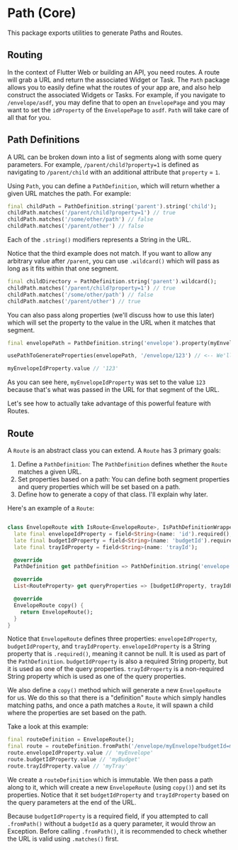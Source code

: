 # Path (Core)

This package exports utilities to generate Paths and Routes.

## Routing

In the context of Flutter Web or building an API, you need routes. A route will grab a URL and return the associated Widget or Task. The `Path` package allows you to easily define what the routes of your app are, and also help construct the associated Widgets or Tasks. For example, if you navigate to `/envelope/asdf`, you may define that to open an `EnvelopePage` and you may want to set the `idProperty` of the `EnvelopePage` to `asdf`. `Path` will take care of all that for you.

## Path Definitions

A URL can be broken down into a list of segments along with some query parameters. For example, `/parent/child?property=1` is defined as navigating to `/parent/child` with an additional attribute that `property` = `1`.

Using `Path`, you can define a `PathDefinition`, which will return whether a given URL matches the path. For example:

```dart
final childPath = PathDefinition.string('parent').string('child');
childPath.matches('/parent/child?property=1') // true
childPath.matches('/some/other/path') // false
childPath.matches('/parent/other') // false
```

Each of the `.string()` modifiers represents a String in the URL.

Notice that the third example does not match. If you want to allow any arbitrary value after `/parent`, you can use `.wildcard()` which will pass as long as it fits within that one segment.

```dart
final childDirectory = PathDefinition.string('parent').wildcard();
childPath.matches('/parent/child?property=1') // true
childPath.matches('/some/other/path') // false
childPath.matches('/parent/other') // true
```

You can also pass along properties (we'll discuss how to use this later) which will set the property to the value in the URL when it matches that segment.

```dart
final envelopePath = PathDefinition.string('envelope').property(myEnvelopeIdProperty);

usePathToGenerateProperties(envelopePath, '/envelope/123') // <-- We'll discuss how to actually set the property below.

myEnvelopeIdProperty.value // '123'
```

As you can see here, `myEnvelopeIdProperty` was set to the value `123` because that's what was passed in the URL for that segment of the URL.

Let's see how to actually take advantage of this powerful feature with Routes.

## Route

A `Route` is an abstract class you can extend. A `Route` has 3 primary goals:

1. Define a `PathDefinition`: The `PathDefinition` defines whether the `Route` matches a given URL.
2. Set properties based on a path: You can define both segment properties and query properties which will be set based on a path.
3. Define how to generate a copy of that class. I'll explain why later.

Here's an example of a `Route`:

```dart

class EnvelopeRoute with IsRoute<EnvelopeRoute>, IsPathDefinitionWrapper {
  late final envelopeIdProperty = field<String>(name: 'id').required();
  late final budgetIdProperty = field<String>(name: 'budgetId').required();
  late final trayIdProperty = field<String>(name: 'trayId');

  @override
  PathDefinition get pathDefinition => PathDefinition.string('envelope').property(envelopeIdProperty);

  @override
  List<RouteProperty> get queryProperties => [budgetIdProperty, trayIdProperty];

  @override
  EnvelopeRoute copy() {
    return EnvelopeRoute();
  }
}
```

Notice that `EnvelopeRoute` defines three properties: `envelopeIdProperty`, `budgetIdProperty`, and `trayIdProperty`. `envelopeIdProperty` is a String property that is `.required()`, meaning it cannot be null. It is used as part of the `PathDefinition`. `budgetIdProperty` is also a required String property, but it is used as one of the query properties. `trayIdProperty` is a non-required String property which is used as one of the query properties.

We also define a `copy()` method which will generate a new `EnvelopeRoute` for us. We do this so that there is a "definition" `Route` which simply handles matching paths, and once a path matches a `Route`, it will spawn a child where the properties are set based on the path.

Take a look at this example:

```dart
final routeDefinition = EnvelopeRoute();
final route = routeDefinition.fromPath('/envelope/myEnvelope?budgetId=myBudget&trayId=myTray');
route.envelopeIdProperty.value // 'myEnvelope'
route.budgetIdProperty.value // 'myBudget'
route.trayIdProperty.value // 'myTray'
```

We create a `routeDefinition` which is immutable. We then pass a path along to it, which will create a new `EnvelopeRoute` (using `copy()`) and set its properties. Notice that it set `budgetIdProperty` and `trayIdProperty` based on the query parameters at the end of the URL.

Because `budgetIdProperty` is a required field, if you attempted to call `.fromPath()` without a `budgetId` as a query parameter, it would throw an Exception. Before calling `.fromPath()`, it is recommended to check whether the URL is valid using `.matches()` first.
